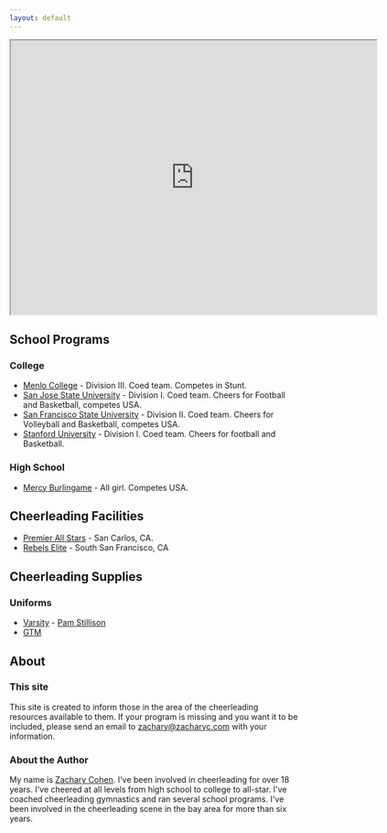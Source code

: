 ```yaml
---
layout: default
---
```


<script>
  (function(i,s,o,g,r,a,m){i['GoogleAnalyticsObject']=r;i[r]=i[r]||function(){
  (i[r].q=i[r].q||[]).push(arguments)},i[r].l=1*new Date();a=s.createElement(o),
  m=s.getElementsByTagName(o)[0];a.async=1;a.src=g;m.parentNode.insertBefore(a,m)
  })(window,document,'script','//www.google-analytics.com/analytics.js','ga');

  ga('create', 'UA-54523483-1', 'auto');
  ga('send', 'pageview');

</script>

<iframe src="https://mapsengine.google.com/map/embed?mid=zBZBhet6DBPA.kqU6IdkwgTN0" width="640" height="480"></iframe>

## School Programs

### College

* [Menlo College](http://www.menloathletics.com/sport/0/14.php) - Division III. Coed team. Competes in Stunt.
* [San Jose State University](http://www.sjsuspartans.com/sports/c-cheer/spec-rel/sjsu-cheer.html) - Division I. Coed team. Cheers for Football and Basketball, competes USA.
* [San Francisco State University](http://www.cheersfstate.com) - Division II. Coed team. Cheers for Volleyball and Basketball, competes USA.
* [Stanford University](http://cheer.stanford.edu/cgi-bin/index.php) - Division I. Coed team. Cheers for football and Basketball.

### High School

* [Mercy Burlingame](http://www.mercyhsb.com/page.cfm?p=147&teamID=47) - All girl. Competes USA.

## Cheerleading Facilities

* [Premier All Stars](http://www.premier-allstars.com) - San Carlos, CA.
* [Rebels Elite](http://gorebelselite.com) - South San Francisco, CA

## Cheerleading Supplies

### Uniforms

* [Varsity](http://www.varsity.com/uniforms/) - [Pam Stillison](tel:650-678-1453)
* [GTM](http://gtmsportswear.com/cheerleading)

## About

### This site

This site is created to inform those in the area of the cheerleading resources available to them. If your program is missing and you want it to be included, please send an email to zachary@zacharyc.com with your information.

### About the Author

My name is [Zachary Cohen](http://www.zacharyc.com). I've been involved in cheerleading for over 18 years. I've cheered at all levels from high school to college to all-star. I've coached cheerleading gymnastics and ran several school programs. I've been involved in the cheerleading scene in the bay area for more than six years.